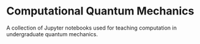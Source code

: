 # Computational Quantum Mechanics
A collection of Jupyter notebooks used for teaching computation in undergraduate quantum mechanics.
